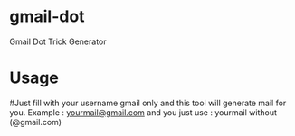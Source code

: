 # gmail-dot
Gmail Dot Trick Generator

# Usage
#Just fill with your username gmail only and this tool will generate
mail for you.
Example : yourmail@gmail.com
       and you just use : yourmail without (@gmail.com)
